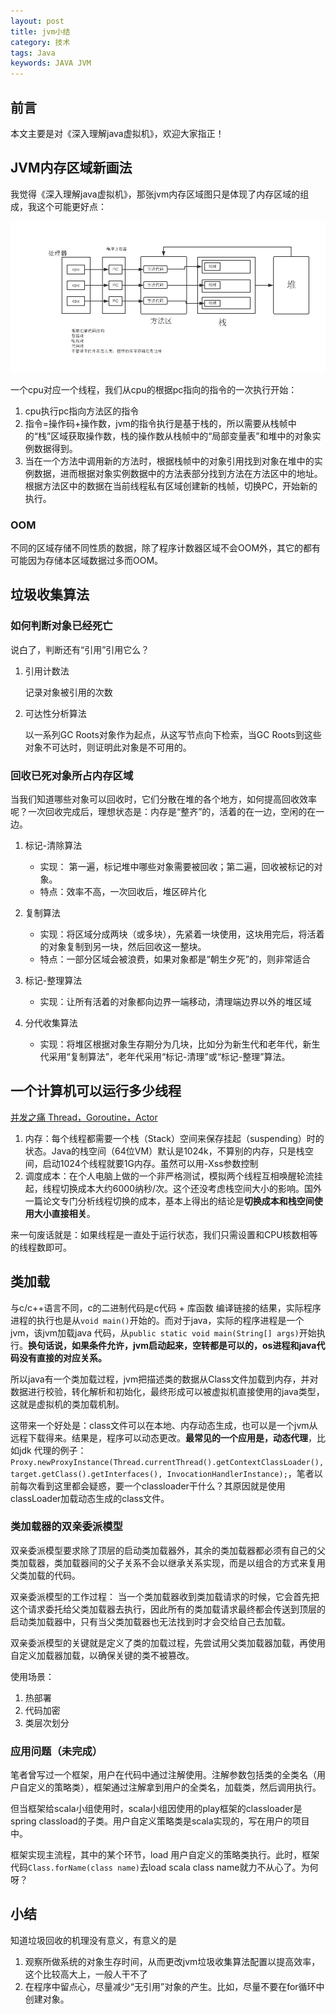 ```yaml
---
layout: post
title: jvm小结
category: 技术
tags: Java
keywords: JAVA JVM
---
```


## 前言

本文主要是对《深入理解java虚拟机》，欢迎大家指正！


## JVM内存区域新画法 ##

我觉得《深入理解java虚拟机》，那张jvm内存区域图只是体现了内存区域的组成，我这个可能更好点：

![Alt text](/public/upload/java/jvm_memory.png)

一个cpu对应一个线程，我们从cpu的根据pc指向的指令的一次执行开始：

1. cpu执行pc指向方法区的指令
2. 指令=操作码+操作数，jvm的指令执行是基于栈的，所以需要从栈帧中的“栈”区域获取操作数，栈的操作数从栈帧中的“局部变量表”和堆中的对象实例数据得到。
3. 当在一个方法中调用新的方法时，根据栈帧中的对象引用找到对象在堆中的实例数据，进而根据对象实例数据中的方法表部分找到方法在方法区中的地址。根据方法区中的数据在当前线程私有区域创建新的栈帧，切换PC，开始新的执行。

### OOM

不同的区域存储不同性质的数据，除了程序计数器区域不会OOM外，其它的都有可能因为存储本区域数据过多而OOM。

## 垃圾收集算法

### 如何判断对象已经死亡

说白了，判断还有“引用”引用它么？

1. 引用计数法

    记录对象被引用的次数
  
2. 可达性分析算法

    以一系列GC Roots对象作为起点，从这写节点向下检索，当GC Roots到这些对象不可达时，则证明此对象是不可用的。

### 回收已死对象所占内存区域

当我们知道哪些对象可以回收时，它们分散在堆的各个地方，如何提高回收效率呢？一次回收完成后，理想状态是：内存是“整齐”的，活着的在一边，空闲的在一边。

1. 标记-清除算法

    - 实现： 第一遍，标记堆中哪些对象需要被回收；第二遍，回收被标记的对象。
    - 特点：效率不高，一次回收后，堆区碎片化

2. 复制算法

    - 实现：将区域分成两块（或多块），先紧着一块使用，这块用完后，将活着的对象复制到另一块，然后回收这一整块。
    - 特点：一部分区域会被浪费，如果对象都是“朝生夕死”的，则非常适合
3. 标记-整理算法

    - 实现：让所有活着的对象都向边界一端移动，清理端边界以外的堆区域
4. 分代收集算法

    - 实现：将堆区根据对象生存期分为几块，比如分为新生代和老年代，新生代采用“复制算法”，老年代采用“标记-清理”或“标记-整理”算法。


## 一个计算机可以运行多少线程

[并发之痛 Thread，Goroutine，Actor](http://lenix.applinzi.com/archives/2945)

1. 内存：每个线程都需要一个栈（Stack）空间来保存挂起（suspending）时的状态。Java的栈空间（64位VM）默认是1024k，不算别的内存，只是栈空间，启动1024个线程就要1G内存。虽然可以用-Xss参数控制
2. 调度成本：在个人电脑上做的一个非严格测试，模拟两个线程互相唤醒轮流挂起，线程切换成本大约6000纳秒/次。这个还没考虑栈空间大小的影响。国外一篇论文专门分析线程切换的成本，基本上得出的结论是**切换成本和栈空间使用大小直接相关**。

来一句废话就是：如果线程是一直处于运行状态，我们只需设置和CPU核数相等的线程数即可。


## 类加载

与c/c++语言不同，c的二进制代码是c代码 + 库函数 编译链接的结果，实际程序进程的执行也是从`void main()`开始的。而对于java，实际的程序进程是一个jvm，该jvm加载java 代码，从`public static void main(String[] args)`开始执行。**换句话说，如果条件允许，jvm启动起来，空转都是可以的，os进程和java代码没有直接的对应关系。**

所以java有一个类加载过程，jvm把描述类的数据从Class文件加载到内存，并对数据进行校验，转化解析和初始化，最终形成可以被虚拟机直接使用的java类型，这就是虚拟机的类加载机制。

这带来一个好处是：class文件可以在本地、内存动态生成，也可以是一个jvm从远程下载得来。结果是，程序可以动态更改。**最常见的一个应用是，动态代理**，比如jdk 代理的例子： `Proxy.newProxyInstance(Thread.currentThread().getContextClassLoader(), target.getClass().getInterfaces(), InvocationHandlerInstance);`，笔者以前每次看到这里都会疑惑，要一个classloader干什么？其原因就是使用classLoader加载动态生成的class文件。

### 类加载器的双亲委派模型

双亲委派模型要求除了顶层的启动类加载器外，其余的类加载器都必须有自己的父类加载器，类加载器间的父子关系不会以继承关系实现，而是以组合的方式来复用父类加载的代码。

双亲委派模型的工作过程：
当一个类加载器收到类加载请求的时候，它会首先把这个请求委托给父类加载器去执行，因此所有的类加载请求最终都会传送到顶层的启动类加载器中，只有当父类加载器也无法找到时才会交给自己去加载。

双亲委派模型的关键就是定义了类的加载过程，先尝试用父类加载器加载，再使用自定义加载器加载，以确保关键的类不被篡改。

使用场景：

1. 热部署
2. 代码加密
3. 类层次划分

### 应用问题（未完成）

笔者曾写过一个框架，用户在代码中通过注解使用。注解参数包括类的全类名（用户自定义的策略类），框架通过注解拿到用户的全类名，加载类，然后调用执行。

但当框架给scala小组使用时，scala小组因使用的play框架的classloader是spring classload的子类。用户自定义策略类是scala实现的，写在用户的项目中。

框架实现主流程，其中的某个环节，load 用户自定义的策略类执行。此时，框架代码`Class.forName(class name)`去load scala class name就力不从心了。为何呀？

## 小结

知道垃圾回收的机理没有意义，有意义的是

1. 观察所做系统的对象生存时间，从而更改jvm垃圾收集算法配置以提高效率，这个比较高大上，一般人干不了
2. 在程序中留点心，尽量减少“无引用”对象的产生。比如，尽量不要在for循环中创建对象。